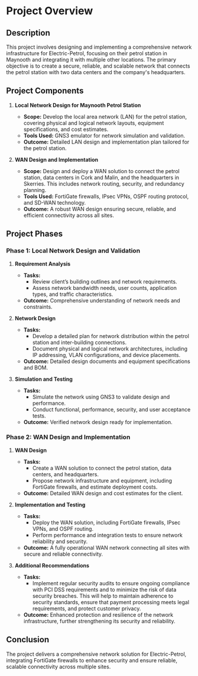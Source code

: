 # Project Overview

## Description

This project involves designing and implementing a comprehensive network infrastructure for Electric-Petrol, focusing on their petrol station in Maynooth and integrating it with multiple other locations. The primary objective is to create a secure, reliable, and scalable network that connects the petrol station with two data centers and the company's headquarters.

## Project Components

1. **Local Network Design for Maynooth Petrol Station**
   - **Scope:** Develop the local area network (LAN) for the petrol station, covering physical and logical network layouts, equipment specifications, and cost estimates.
   - **Tools Used:** GNS3 emulator for network simulation and validation.
   - **Outcome:** Detailed LAN design and implementation plan tailored for the petrol station.

2. **WAN Design and Implementation**
   - **Scope:** Design and deploy a WAN solution to connect the petrol station, data centers in Cork and Malin, and the headquarters in Skerries. This includes network routing, security, and redundancy planning.
   - **Tools Used:** FortiGate firewalls, IPsec VPNs, OSPF routing protocol, and SD-WAN technology.
   - **Outcome:** A robust WAN design ensuring secure, reliable, and efficient connectivity across all sites.

## Project Phases

### Phase 1: Local Network Design and Validation

1. **Requirement Analysis**
   - **Tasks:**
     - Review client’s building outlines and network requirements.
     - Assess network bandwidth needs, user counts, application types, and traffic characteristics.
   - **Outcome:** Comprehensive understanding of network needs and constraints.

2. **Network Design**
   - **Tasks:**
     - Develop a detailed plan for network distribution within the petrol station and inter-building connections.
     - Document physical and logical network architectures, including IP addressing, VLAN configurations, and device placements.
   - **Outcome:** Detailed design documents and equipment specifications and BOM.

3. **Simulation and Testing**
   - **Tasks:**
     - Simulate the network using GNS3 to validate design and performance.
     - Conduct functional, performance, security, and user acceptance tests.
   - **Outcome:** Verified network design ready for implementation.

### Phase 2: WAN Design and Implementation

1. **WAN Design**
   - **Tasks:**
     - Create a WAN solution to connect the petrol station, data centers, and headquarters.
     - Propose network infrastructure and equipment, including FortiGate firewalls, and estimate deployment costs.
   - **Outcome:** Detailed WAN design and cost estimates for the client.

2. **Implementation and Testing**
   - **Tasks:**
     - Deploy the WAN solution, including FortiGate firewalls, IPsec VPNs, and OSPF routing.
     - Perform performance and integration tests to ensure network reliability and security.
   - **Outcome:** A fully operational WAN network connecting all sites with secure and reliable connectivity.
3. **Additional Recommendations**
   - **Tasks:**
     - Implement regular security audits to ensure ongoing compliance with PCI DSS requirements and to minimize the risk of data security breaches. This will help to maintain adherence to security standards, ensure that payment processing meets legal requirements, and protect customer privacy.
   - **Outcome:** Enhanced protection and resilience of the network infrastructure, further strengthening its security and reliability.


## Conclusion

The project delivers a comprehensive network solution for Electric-Petrol, integrating FortiGate firewalls to enhance security and ensure reliable, scalable connectivity across multiple sites.

